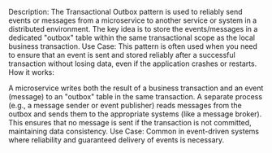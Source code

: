 Description: The Transactional Outbox pattern is used to reliably send events or messages from a microservice to another
service or system in a distributed environment. The key idea is to store the events/messages in a dedicated "outbox"
table within the same transactional scope as the local business transaction.
Use Case: This pattern is often used when you need to ensure that an event is sent and stored reliably after a
successful transaction without losing data, even if the application crashes or restarts.
How it works:

A microservice writes both the result of a business transaction and an event (message) to an "outbox" table in the same
transaction.
A separate process (e.g., a message sender or event publisher) reads messages from the outbox and sends them to the
appropriate systems (like a message broker).
This ensures that no message is sent if the transaction is not committed, maintaining data consistency.
Use Case: Common in event-driven systems where reliability and guaranteed delivery of events is necessary.